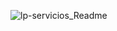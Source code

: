 ![lp-servicios_Readme](https://user-images.githubusercontent.com/72474341/100125160-73c9e180-2e4a-11eb-93be-810e7669e3f2.PNG)
